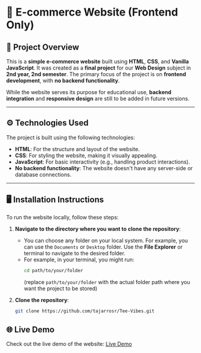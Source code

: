 # 🛒 E-commerce Website (Frontend Only)

## 📖 Project Overview
This is a **simple e-commerce website** built using **HTML**, **CSS**, and **Vanilla JavaScript**. It was created as a **final project** for our **Web Design** subject in **2nd year, 2nd semester**. The primary focus of the project is on **frontend development**, with **no backend functionality**.

While the website serves its purpose for educational use, **backend integration** and **responsive design** are still to be added in future versions.

---

## ⚙️ Technologies Used
The project is built using the following technologies:
- **HTML**: For the structure and layout of the website.
- **CSS**: For styling the website, making it visually appealing.
- **JavaScript**: For basic interactivity (e.g., handling product interactions).
- **No backend functionality**: The website doesn't have any server-side or database connections.

---

## 🖥️ Installation Instructions
To run the website locally, follow these steps:

1. **Navigate to the directory where you want to clone the repository**:
   - You can choose any folder on your local system. For example, you can use the `Documents` or `Desktop` folder. Use the **File Explorer** or terminal to navigate to the desired folder.
   - For example, in your terminal, you might run:
     ```bash
     cd path/to/your/folder
     ```
     (replace `path/to/your/folder` with the actual folder path where you want the project to be stored)

2. **Clone the repository**:
   ```bash
   git clone https://github.com/tajarrosr/Tee-Vibes.git

## 🌐 Live Demo
Check out the live demo of the website: [Live Demo](https://tee-vibes.vercel.app/)

